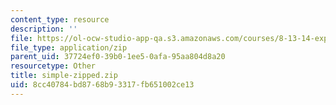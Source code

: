 ```yaml
---
content_type: resource
description: ''
file: https://ol-ocw-studio-app-qa.s3.amazonaws.com/courses/8-13-14-experimental-physics-i-ii-junior-lab-fall-2016-spring-2017/8cc40784bd8768b93317fb651002ce13_simple-zipped.zip
file_type: application/zip
parent_uid: 37724ef0-39b0-1ee5-0afa-95aa804d8a20
resourcetype: Other
title: simple-zipped.zip
uid: 8cc40784-bd87-68b9-3317-fb651002ce13
---
```

